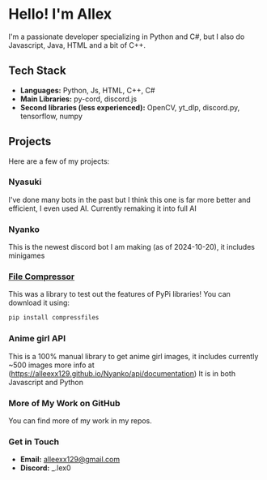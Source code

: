 # Hello! I'm Allex

I'm a passionate developer specializing in Python and C#, but I also do Javascript, Java, HTML and a bit of C++.

## Tech Stack

- **Languages:** Python, Js, HTML, C++, C#
- **Main Libraries:** py-cord, discord.js
- **Second libraries (less experienced):** OpenCV, yt_dlp, discord.py, tensorflow, numpy

## Projects

Here are a few of my projects:

### Nyasuki
I've done many bots in the past but I think this one is far more better and efficient, I even used AI. Currently remaking it into full AI

### Nyanko
This is the newest discord bot I am making (as of 2024-10-20), it includes minigames

### [File Compressor](https://github.com/Alleexx129/compressfiles)
This was a library to test out the features of PyPi libraries! You can download it using:

```sh
pip install compressfiles
```

### Anime girl API
This is a 100% manual library to get anime girl images, it includes currently ~500 images more info at (https://alleexx129.github.io/Nyanko/api/documentation)
It is in both Javascript and Python

### More of My Work on GitHub

You can find more of my work in my repos.

### Get in Touch

- **Email:** [alleexx129@gmail.com](mailto:alleexx129@gmail.com)
- **Discord:** _.lex0
